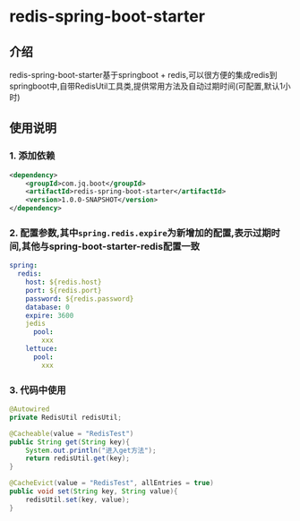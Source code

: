 # redis-spring-boot-starter

## 介绍
redis-spring-boot-starter基于springboot + redis,可以很方便的集成redis到springboot中,自带RedisUtil工具类,提供常用方法及自动过期时间(可配置,默认1小时)

## 使用说明

### 1. 添加依赖

```xml
<dependency>
    <groupId>com.jq.boot</groupId>
    <artifactId>redis-spring-boot-starter</artifactId>
    <version>1.0.0-SNAPSHOT</version>
</dependency>
```

### 2. 配置参数,其中`spring.redis.expire`为新增加的配置,表示过期时间,其他与spring-boot-starter-redis配置一致

```yaml
spring:
  redis:
    host: ${redis.host}
    port: ${redis.port}
    password: ${redis.password}
    database: 0
    expire: 3600
    jedis    
      pool:
        xxx
    lettuce:
      pool:
        xxx
```

### 3. 代码中使用

```java
@Autowired
private RedisUtil redisUtil;

@Cacheable(value = "RedisTest")
public String get(String key){
    System.out.println("进入get方法");
    return redisUtil.get(key);
}

@CacheEvict(value = "RedisTest", allEntries = true)
public void set(String key, String value){
    redisUtil.set(key, value);
}
```